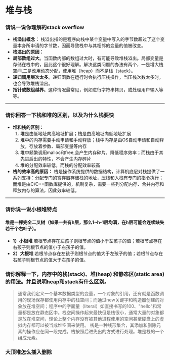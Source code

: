 # 堆与栈

### 请说一说你理解的stack overflow


- **栈溢出概念：** 栈溢出指的是程序向栈中某个变量中写入的字节数超过了这个变量本身所申请的字节数，因而导致栈中与其相邻的变量的值被改变。
- **栈溢出的原因：**
- **局部数组过大**。当函数内部的数组过大时，有可能导致堆栈溢出。局部变量是存储在栈中的，因此这个很好理解。解决这类问题的办法有两个，一是增大栈空间,二是改用动态分配，使用堆（heap）而不是栈（stack）。
- **递归调用层次太多**。递归函数在运行时会执行压栈操作，当压栈次数太多时，也会导致堆栈溢出。
- **指针或数组越界**。这种情况最常见，例如进行字符串拷贝，或处理用户输入等等。

---

### 请你回答一下栈和堆的区别，以及为什么栈要快

- **堆和栈的区别：** 
  1. 堆是由低地址向高地址扩展；栈是由高地址向低地址扩展
  2. 堆中的内存需要手动申请和手动释放；栈中内存是由OS自动申请和自动释放，存放着参数、局部变量等内存
  3. 堆中频繁调用malloc和free,会产生内存碎片，降低程序效率；而栈由于其先进后出的特性，不会产生内存碎片 
  4. 堆的分配效率较低，而栈的分配效率较高
- **栈的效率高的原因：** 栈是操作系统提供的数据结构，计算机底层对栈提供了一系列支持：分配专门的寄存器存储栈的地址，压栈和入栈有专门的指令执行；而堆是由C/C++函数库提供的，机制复杂，需要一些列分配内存、合并内存和释放内存的算法，因此效率较低。

---

### 请你说一说小根堆特点

#### 堆是一棵完全二叉树（如果一共有h层，那么1~h-1层均满，在h层可能会连续缺失若干个右叶子）。

- **1）小根堆** 若根节点存在左孩子则根节点的值小于左孩子的值；若根节点存在右孩子则根节点的值小于右孩子的值。
- **2）大根堆** 若根节点存在左孩子则根节点的值大于左孩子的值；若根节点存在右孩子则根节点的值大于右孩子的值。

### 请你解释一下，内存中的栈(stack)、堆(heap) 和静态区(static area) 的用法。并且说明heap和stack有什么区别。

> 通常我们定义一个基本数据类型的变量，一个对象的引用，还有就是函数调用的现场保存都使用内存中的栈空间；而通过new关键字和构造器创建的对象放在堆空间；程序中的字面量（literal）如直接书写的100、"hello"和常量都是放在静态区中。栈空间操作起来最快但是栈很小，通常大量的对象都是放在堆空间，理论上整个内存没有被其他进程使用的空间甚至硬盘上的虚拟内存都可以被当成堆空间来使用。 栈是一种线形集合，其添加和删除元素的操作应在同一段完成。栈按照后进先出的方式进行处理。堆是栈的一个组成元素。

### 大顶堆怎么插入删除
